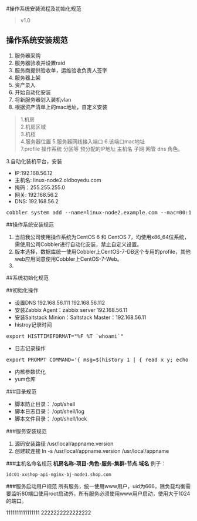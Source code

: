 #操作系统安装流程及初始化规范

> v1.0

##	操作系统安装规范
1. 服务器采购
2. 服务器验收并设置raid
3. 服务商提供验收单，运维验收负责人签字
4. 服务器上架
5. 资产录入
6. 开始自动化安装
7. 将新服务器划入装机vlan
8. 根据资产清单上的mac地址，自定义安装
>1.机房	
2.机房区域	
3.机柜	
4.服务器位置	
5.服务器网线接入端口	
6.该端口mac地址	
7.profile	操作系统	分区等	预分配的IP地址 主机名 子网 网管 dns 角色。

3.自动化装机平台，安装	 
* IP:192.168.56.12	
* 主机名: linux-node2.oldboyedu.com	
* 掩码：255.255.255.0	
* 网关: 192.168.56.2	
* DNS: 192.168.56.2	

<pre>
cobbler system add --name=linux-node2.example.com --mac=00:1C:42:AC:7C:60 --profile=CentOS-7.1-x86_64 --ip-address=192.168.56.12 --subnet=255.255.255.0 --gateway=192.168.56.2 --interface=eth0 --static=1 --hostname=linux-node2.example.com --name-servers="192.168.56.2" --kickstart=/var/lib/cobbler/kickstarts/CentOS-7-x86_64.cfg
</pre>
##操作系统安装规范

1. 当前我公司使用操作系统为CentOS 6 和 CentOS 7，均使用x86_64位系统，需使用公司Cobbler进行自动化安装，禁止自定义设置。
2. 版本选择，数据库统一使用Cobbler上CentOS-7-DB这个专用的profile，其他web应用同意使用Cobbler上CentOS-7-Web。
3. 

##系统初始化规范

##初始化操作

* 设置DNS 192.168.56.111 192.168.56.112
* 安装Zabbix Agent：zabbix server 192.168.56.11
* 安装Saltstack Minion：Saltstack Master：192.168.56.11
* histroy记录时间
<pre>
export HISTTIMEFORMAT="%F %T `whoami`"
</pre>
* 日志记录操作
<pre>
export PROMPT_COMMAND='{ msg=$(history 1 | { read x y; echo $y; });logger "[euid=$(whoami)]":$(who am i):[`pwd`]"$msg"; }'
</pre>
* 内核参数优化
* yum仓库

###目录规范
* 脚本防止目录： /opt/shell 
* 脚本日志目录： /opt/shell/log
* 脚本文件目录： /opt/shell/lock

###服务安装规范
1. 源码安装路径 /usr/local/appname.version
2. 创建软连接 ln -s /usr/local/appname.version /usr/local/appname

###主机名命名规范
**机房名称-项目-角色-服务-集群-节点.域名**
例子：

	idc01-xxshop-api-nginx-bj-node1.shop.com
	
###服务启动用户规范
	所有服务，统一使用www用户，uid为666，除负载均衡需要监听80端口使用root启动外，所有服务必须使用www用户启动，使用大于1024的端口。


1111111111111111
2222222222222222
	
	
